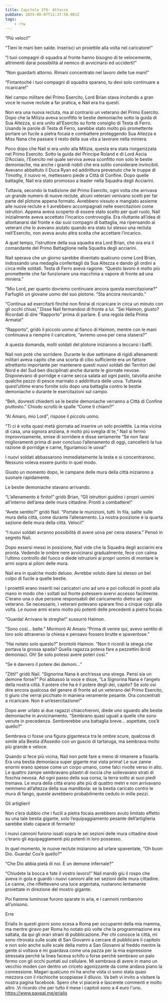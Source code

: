 ```yaml
---
title: Capitolo 379- Attacco
pubDate: 2025-08-07T11:37:50.981Z
tags:
    - rtw
---
```















“Più veloci!”


“Tieni le mani ben salde. Inserisci un proiettile alla volta nel caricatore!”


“I tuoi compagni di squadra al fronte hanno bisogno di te velocemente, altrimenti darai possibilità al nemico di avvicinarsi ed ucciderti!”


“Non guardarti attorno. Rimani concentrato nel lavoro delle tue mani!”


“Fintantoché i tuoi compagni di squadra sparano, tu devi solo continuare a ricaricare!”


Nel campo militare del Primo Esercito, Lord Brian stava incitando a gran voce le nuove reclute a far pratica, e Nail era tra questi.


Non era una nuova recluta, ma al contrario un veterano del Primo Esercito. Dopo che la Milizia aveva sconfitto le bestie demoniache sotto la guida di Sua Altezza, si era unito all’Esercito su forte consiglio di Testa di Ferro. Usando le parole di Testa di Ferro, sarebbe stato molto più promettente portare un fucile a pietra focaia e combattere proteggendo Sua Altezza e Miss Nana che passare il resto della sua vita a lavorare nella miniera.


Poco dopo che Nail si era unito alla Milizia, questa era stata riorganizzata nel Primo Esercito. Sotto la guida del Principe Roland e di Lord Ascia D’Acciaio, l’Esercito nel quale serviva aveva sconfitto non solo le bestie demoniache, ma anche i grandi nobili che era solito considerare invincibili. Avevano abbattuto il Duca Ryan ed addirittura prevenuto che le truppe di Timothy, il nuovo re, mettessero piede a Città di Confine. Dopo quelle battaglie, Nail era stato promosso a leader nella Squadra degli Acciarini.


Tuttavia, secondo la tradizione del Primo Esercito, ogni volta che arrivava un grande numero di nuove reclute, alcuni veterani venivano scelti per far parte del plotone appena formato. Avrebbero vissuto e mangiato assieme alle nuove reclute e li avrebbero accompagnati nelle esercitazioni come istruttori. Appena aveva scoperto di essere stato scelto per quel ruolo, Nail inizialmente aveva accettato l’incarico controvoglia. Era riluttante all’idea di allontanarsi dal fronte e dai suoi compagni di battaglia, ma ripensando ai veterani che lo avevano aiutato quando era stato lui stesso una recluta nell’Esercito, non aveva avuto altra scelta che accettare l’incarico.


A quel tempo, l’istruttore della sua squadra era Lord Brian, che ora era il comandante del Primo Battaglione nella Squadra degli acciarini.


Nail sperava che un giorno sarebbe diventato qualcuno come Lord Brian, indossando una medaglia conferitagli da Sua Altezza e dando gli ordini a circa mille soldati. Testa di Ferro aveva ragione. “Questo lavoro è molto più promettente che far funzionare una macchina a vapore di fronte ad una miniera.”


“Mio Lord, per quanto dovremo continuare ancora questa esercitazione?” Farfugliò un giovane uomo del suo plotone. “Sta ancora nevicando.”


“Continua ad esercitarti finché non finirai di ricaricare in circa un minuto con gli occhi chiusi,” Disse Nail fermandosi di fronte a lui. “Sei Haimon, giusto? Ricordati di dire “Rapporto” prima di parlare. È una regola della Prima Armata!”


“Rapporto”, gridò il piccolo uomo al fianco di Haimon, mentre con le mani continuava a riempire il caricatore, “avremo uova per cena stasera?”


A questa domanda, molti soldati del plotone iniziarono a leccarsi i baffi.


Nail non poté che sorridere. Durante le due settimane di rigidi allenamenti militari aveva capito che una scorta di cibo sufficiente era un fattore altrettanto importante per mantenere questi nuovi soldati dei Territori del Nord e del Sud ben disciplinati anche durante le giornate nevose. Disponevano di porridge e carne secca salata ad ogni pasto, talvolta anche qualche pezzo di pesce marinato o addirittura delle uova. Tuttavia quest’ultime erano fornite solo dopo una battaglia contro le bestie demoniache o durante le esercitazioni sul campo.


“Beh, dovresti chiederti se le bestie demoniache verranno a Città di Confine piuttosto.” Chiodo scrollò le spalle “Come ti chiami?”


“Al Amaro, mio Lord”, rispose il piccolo uomo.


“Ti ci è volta quasi metà giornata ad inserire un solo proiettile. La mia vicina di casa, una signora anziana, è molto più sveglia di te,” Nail si fermò improvvisamente, smise di sorridere e disse seriamente “Se non farai miglioramenti prima di aver concluso l’allenamento di oggi, cancellerò la tua razione di porridge e carne, figuriamoci le uova!”


I nuovi soldati abbassarono immediatamente la testa e si concentrarono. Nessuno voleva essere punito in quel modo.


Giusto un momento dopo, le campane delle mura della città iniziarono a suonare rapidamente.


Le bestie demoniache stavano arrivando.


“L’allenamento è finito!” gridò Brian, “Gli istruttori guidino i propri uomini all’interno dell’area delle mura cittadine. Pronti a combattere!”


“Avete sentito?” gridò Nail. “Portate le munizioni, tutti. In fila, salite sulle mura della città, come durante l’allenamento. La nostra posizione è la quarta sezione delle mura della città. Veloci!”


“I nuovi soldati avranno possibilità di avere uova per cena stasera.” Pensò in segreto Nail.


Dopo essersi messi in posizione, Nail vide che la Squadra degli acciarini era pronta. Vedendo le ombre nere avvicinarsi gradualmente, fece con calma l’ultimo controllo del fuoco e diede istruzioni ai propri uomini di montare le armi sopra ai piloni delle mura.


Nail era in qualche modo deluso. Avrebbe voluto dare lui stesso un bel colpo di fucile a quelle bestie.


I proiettili erano inseriti nei caricatori uno ad uno e poi collocati in posti alla mano in modo che i soltati sul fronte potessero avervi accesso facilmente. C’erano una o due persone responsabili del caricamento dietro ad ogni veterano. Se necessario, i veterani potevano sparare fino a cinque colpi alla volta. Le nuove armi erano molto più potenti delle precedenti a pietra focaia.


“Guarda! Arrivano le streghe!” sussurrò Haimon.


“Sono così... belle.” Mormorò Al Amaro “Prima di venire qui, avevo sentito di loro solo attraverso la chiesa e pensavo fossero brutte e spaventose.”


“Hai notato solo questo?” brontolò Haimon. “Non ti ricordi la strega che portava la grossa spada? Quella ragazza poteva fare a pezzettini ibridi demoniaci. Oh! Se solo potessi avere poteri così.”


“Se è davvero il potere dei demoni...”


“Zitti!” gridò Nail. “Signorina Nana è anch’essa una strega. Pensi sia un demone forse?” Poi abbassò la voce e disse, “La Signorina Nana è l’angelo della nostra città. Il potere che ha è il potere degli dei, capito? Se solo osi dire ancora qualcosa del genere di fronte ad un veterano del Primo Esercito, ti giuro che verrai picchiato in maniera veramente pesante. Ora concentrati a ricaricare. Non è un’esercitazione!”


Dopo aver urlato ai due ragazzi chiacchieroni, diede uno sguardo alle bestie demoniache in avvicinamento. “Sembrano quasi uguali a quelle che sono venute in precedenza. Sembrerebbe una battaglia breve... aspettate, cos’è quello?”


Sembrava ci fosse una figura gigantesca tra le ombre scure, qualcosa di simile alla Bestia d’Assedio con un guscio di tartaruga, ma sembrava molto più grande e veloce.


Quando si fece più vicina, Nail non poté fare a meno di rimanere a fissarla. Era una bestia demoniaca super gigante mai vista prima! Le sue zanne enormi erano spesse come un corpo umano, come falci rivolte verso in alto. Le quattro zampe sembravano pilastri di roccia che sollevavano strati di foschia nevosa. Ad ogni passo della sua corsa, la terra sotto ai suoi piedi tremava. Le mura della città erano alte più di quattro metri e non arrivavano nemmeno all’altezza della sua mandibola: se la bestia caricato contro le mura di fango, queste avrebbero probabilmente ceduto in mille pezzi.


Gli artiglieri!


Non c’era dubbio che i fucili a pietra focaia avrebbero avuto limitato effetto su una tale bestia gigante, solo l’equipaggiamento pesante dell’artiglieria sarebbe stato capace di fermarlo!


I nuovi cannoni furono issati sopra le sei sezioni delle mura cittadine dove c’erano gli equipaggiamenti più potenti in loro possesso.


In quel momento, le nuove reclute iniziarono ad urlare spaventate, “Oh buon Dio. Guarda! Cos’è quello?”


“Che Dio abbia pietà di noi. È un demone infernale?”


“Chiudete la bocca e fate il vostro lavoro!” Nail mandò giù il rospo che aveva in gola e guardò i nuovi cannoni alle sei sezioni delle mura cittadine. Le canne, che riflettevano una luce argentata, ruotarono lentamente proiettate in direzione del mostro gigante.


Poi fiamme luminose furono sparate in aria, e i cannoni rombarono all’unisono.










Erre










 Erialis In questi giorni sono scesa a Roma per occuparmi della mia mamma, ma mentre giravo per Roma ho notato più volte che la programmazione era saltata, da qui gli orari strani di pubblicazione..Per chi conosce la città, mi sono ritrovata sulle scale di San Giovanni a cercare di pubblicare il capitolo e non solo anche sulle scale della metro a San Giovanni al freddo mentre la gente si voltava e mi guardava come una pazza per la mia espressione stressata perchè la linea faceva schifo o forse perchè sembravo un palo fermo con gli occhi puntati sul cellulare. Mi sembrava di avere in mano un vecchio moden con dentro un criceto agonizzante da come andava piano la connessione. Magari qualcuno mi ha anche vista ci sono stata quasi mezzora con il rischioche scoppiasse il diluvio. Va beh vi invito a visitare la nostra pagina facebook. Spero che vi piacerà e lascerete commenti e molto altro .Vi ricordo che per tutto il mese i capitoli sono a 4 euro l'uno.   https://www.paypal.me/erialis  
                                


                                



